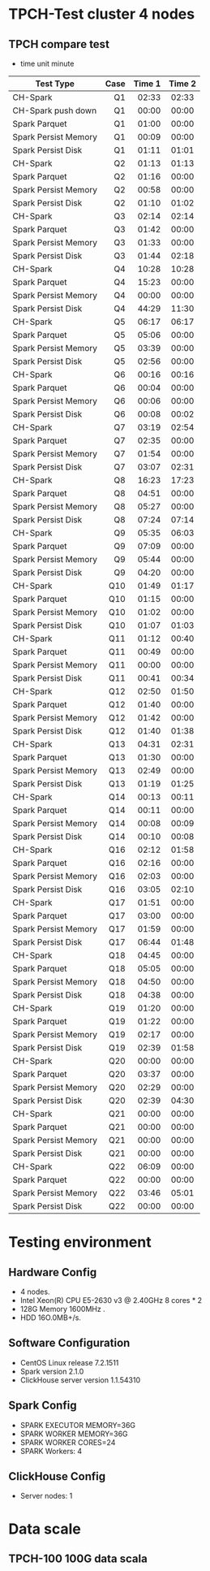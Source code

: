 # TPCH-Test cluster 4 nodes
## TPCH compare test 
* time unit minute

| Test Type                      | Case    |  Time  1  | Time 2 | 
| --------                       | -----:  |   ----:   | :----: | 
| CH-Spark                       | Q1      |   02:33   | 02:33  |
| CH-Spark push down             | Q1      |   00:00   | 00:00  |
| Spark Parquet                  | Q1      |   01:00   | 00:00  |
| Spark Persist Memory           | Q1      |   00:09   | 00:00  |
| Spark Persist Disk             | Q1      |   01:11   | 01:01  |
| CH-Spark                       | Q2      |   01:13   | 01:13  |
| Spark Parquet                  | Q2      |   01:16   | 00:00  |
| Spark Persist Memory           | Q2      |   00:58   | 00:00  |
| Spark Persist Disk             | Q2      |   01:10   | 01:02  |
| CH-Spark                       | Q3      |   02:14   | 02:14  |
| Spark Parquet                  | Q3      |   01:42   | 00:00  |
| Spark Persist Memory           | Q3      |   01:33   | 00:00  |
| Spark Persist Disk             | Q3      |   01:44   | 02:18  |
| CH-Spark                       | Q4      |   10:28   | 10:28  |
| Spark Parquet                  | Q4      |   15:23   | 00:00  |
| Spark Persist Memory           | Q4      |   00:00   | 00:00  |
| Spark Persist Disk             | Q4      |   44:29   | 11:30  |
| CH-Spark                       | Q5      |   06:17   | 06:17  |
| Spark Parquet                  | Q5      |   05:06   | 00:00  |
| Spark Persist Memory           | Q5      |   03:39   | 00:00  |
| Spark Persist Disk             | Q5      |   02:56   | 00:00  |
| CH-Spark                       | Q6      |   00:16   | 00:16  |
| Spark Parquet                  | Q6      |   00:04   | 00:00  |
| Spark Persist Memory           | Q6      |   00:06   | 00:00  |
| Spark Persist Disk             | Q6      |   00:08   | 00:02  |
| CH-Spark                       | Q7      |   03:19   | 02:54  |
| Spark Parquet                  | Q7      |   02:35   | 00:00  |
| Spark Persist Memory           | Q7      |   01:54   | 00:00  |
| Spark Persist Disk             | Q7      |   03:07   | 02:31  |
| CH-Spark                       | Q8      |   16:23   | 17:23  |
| Spark Parquet                  | Q8      |   04:51   | 00:00  |
| Spark Persist Memory           | Q8      |   05:27   | 00:00  |
| Spark Persist Disk             | Q8      |   07:24   | 07:14  |
| CH-Spark                       | Q9      |   05:35   | 06:03  |
| Spark Parquet                  | Q9      |   07:09   | 00:00  |
| Spark Persist Memory           | Q9      |   05:44   | 00:00  |
| Spark Persist Disk             | Q9      |   04:20   | 00:00  |
| CH-Spark                       | Q10     |   01:49   | 01:17  |
| Spark Parquet                  | Q10     |   01:15   | 00:00  |
| Spark Persist Memory           | Q10     |   01:02   | 00:00  |
| Spark Persist Disk             | Q10     |   01:07   | 01:03  |
| CH-Spark                       | Q11     |   01:12   | 00:40  |
| Spark Parquet                  | Q11     |   00:49   | 00:00  |
| Spark Persist Memory           | Q11     |   00:00   | 00:00  |
| Spark Persist Disk             | Q11     |   00:41   | 00:34  |
| CH-Spark                       | Q12     |   02:50   | 01:50  |
| Spark Parquet                  | Q12     |   01:40   | 00:00  |
| Spark Persist Memory           | Q12     |   01:42   | 00:00  |
| Spark Persist Disk             | Q12     |   01:40   | 01:38  |
| CH-Spark                       | Q13     |   04:31   | 02:31  |
| Spark Parquet                  | Q13     |   01:30   | 00:00  |
| Spark Persist Memory           | Q13     |   02:49   | 00:00  |
| Spark Persist Disk             | Q13     |   01:19   | 01:25  |
| CH-Spark                       | Q14     |   00:13   | 00:11  |
| Spark Parquet                  | Q14     |   00:11   | 00:00  |
| Spark Persist Memory           | Q14     |   00:08   | 00:09  |
| Spark Persist Disk             | Q14     |   00:10   | 00:08  |
| CH-Spark                       | Q16     |   02:12   | 01:58  |
| Spark Parquet                  | Q16     |   02:16   | 00:00  |
| Spark Persist Memory           | Q16     |   02:03   | 00:00  |
| Spark Persist Disk             | Q16     |   03:05   | 02:10  |
| CH-Spark                       | Q17     |   01:51   | 00:00  |
| Spark Parquet                  | Q17     |   03:00   | 00:00  |
| Spark Persist Memory           | Q17     |   01:59   | 00:00  |
| Spark Persist Disk             | Q17     |   06:44   | 01:48  |
| CH-Spark                       | Q18     |   04:45   | 00:00  |
| Spark Parquet                  | Q18     |   05:05   | 00:00  |
| Spark Persist Memory           | Q18     |   04:50   | 00:00  |
| Spark Persist Disk             | Q18     |   04:38   | 00:00  |
| CH-Spark                       | Q19     |   01:20   | 00:00  |
| Spark Parquet                  | Q19     |   01:22   | 00:00  |
| Spark Persist Memory           | Q19     |   02:17   | 00:00  |
| Spark Persist Disk             | Q19     |   02:39   | 01:58  |
| CH-Spark                       | Q20     |   00:00   | 00:00  |
| Spark Parquet                  | Q20     |   03:37   | 00:00  |
| Spark Persist Memory           | Q20     |   02:29   | 00:00  |
| Spark Persist Disk             | Q20     |   02:39   | 04:30  |
| CH-Spark                       | Q21     |   00:00   | 00:00  |
| Spark Parquet                  | Q21     |   00:00   | 00:00  |
| Spark Persist Memory           | Q21     |   00:00   | 00:00  |
| Spark Persist Disk             | Q21     |   00:00   | 00:00  |
| CH-Spark                       | Q22     |   06:09   | 00:00  |
| Spark Parquet                  | Q22     |   00:00   | 00:00  |
| Spark Persist Memory           | Q22     |   03:46   | 05:01  |
| Spark Persist Disk             | Q22     |   00:00   | 00:00  |
# Testing environment
## Hardware Config
* 4 nodes.
* Intel Xeon(R) CPU E5-2630 v3 @ 2.40GHz 8 cores * 2
* 128G Memory 1600MHz .
* HDD 16O.0MB+/s.

## Software Configuration
* CentOS Linux release 7.2.1511
* Spark version 2.1.0
* ClickHouse server version 1.1.54310

## Spark Config
* SPARK EXECUTOR MEMORY=36G
* SPARK WORKER MEMORY=36G
* SPARK WORKER CORES=24
* SPARK Workers: 4

## ClickHouse Config
* Server nodes: 1

# Data scale
## TPCH-100 100G data scala
